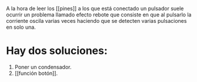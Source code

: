 A la hora de leer los [[pines]] a los que está conectado un pulsador suele ocurrir un problema llamado efecto rebote que consiste en que al pulsarlo la corriente oscila varias veces haciendo que se detecten varias pulsaciones en solo una.

# Hay dos soluciones:
1. Poner un condensador.
2. [[función botón]].